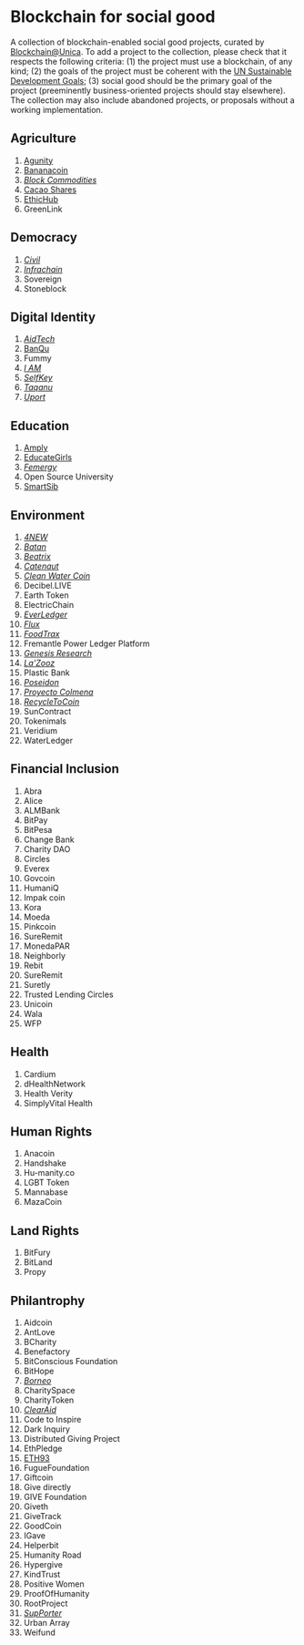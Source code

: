 # Blockchain for social good

A collection of blockchain-enabled social good projects, curated by [Blockchain@Unica](http://blockchain.unica.it/). To add a project to the collection, please check that it respects the following criteria: (1) the project must use a blockchain, of any kind; (2) the goals of the project must be coherent with the [UN Sustainable Development Goals](https://sustainabledevelopment.un.org/); (3) social good should be the primary goal of the project (preeminently business-oriented projects should stay elsewhere). The collection may also include abandoned projects, or proposals without a working implementation.


## Agriculture
1. [Agunity](Agriculture/agunity.md)
1. [Bananacoin](Agriculture/bananacoin.md)
1. [*Block Commodities*](http://www.blockcommodities.com/)
1. [Cacao Shares](Agriculture/cacaoshares.md)
1. [EthicHub](Agriculture/ethichub.md)
1. GreenLink

## Democracy
1. [*Civil*](https://civil.co/)
1. [*Infrachain*](https://infrachain.com/)
1. Sovereign
1. Stoneblock

## Digital Identity
1. [*AidTech*](https://tge.aid.technology/)
1. [BanQu](Digital_Identity/banqu.md)
1. Fummy
1. [*I AM*](https://www.luke1037.org/projectiam/)
1. [*SelfKey*](https://selfkey.org/)
1. [*Taqanu*](https://www.taqanu.com/)
1. [*Uport*](https://www.uport.me/)

## Education
1. [Amply](Education/amply.md)
1. [EducateGirls](Education/educategirls.md)
1. [*Femergy*](https://www.femergy.io/)
1. Open Source University
1. [SmartSib](Education/smartsib.md)

## Environment
1. [*4NEW*](https://4new.io/)
1. [*Batan*](http://batan.io/)
1. [*Beatrix*](https://www.beatrix.social/)
1. [*Catenaut*](https://www.catenaut.com/)
1. [*Clean Water Coin*](http://www.cleanwatercoin.org/)
1. Decibel.LIVE
1. Earth Token
1. ElectricChain
1. [*EverLedger*](https://www.everledger.io/)
1. [*Flux*](https://www.fluxtoken.io/)
1. [*FoodTrax*](https://www.bcdc.online/foodtrax)
1. Fremantle Power Ledger Platform
1. [*Genesis Research*](http://watertoken.io/#about)
1. [*La'Zooz*](http://lazooz.org/)
1. Plastic Bank
1. [*Poseidon*](https://poseidon.eco/)
1. [*Proyecto Colmena*](http://www.proyectocolmenar.org/)
1. [*RecycleToCoin*](https://www.recycletocoin.com/)
1. SunContract
1. Tokenimals
1. Veridium
1. WaterLedger

## Financial Inclusion
1. Abra
1. Alice
1. ALMBank
1. BitPay
1. BitPesa
1. Change Bank
1. Charity DAO
1. Circles
1. Everex
1. Govcoin
1. HumaniQ
1. Impak coin
1. Kora
1. Moeda
1. Pinkcoin
1. SureRemit
1. MonedaPAR
1. Neighborly
1. Rebit
1. SureRemit
1. Suretly
1. Trusted Lending Circles
1. Unicoin
1. Wala
1. WFP

## Health
1. Cardium
1. dHealthNetwork
1. Health Verity
1. SimplyVital Health

## Human Rights
1. Anacoin
1. Handshake
1. Hu-manity.co
1. LGBT Token
1. Mannabase
1. MazaCoin

## Land Rights
1. BitFury
1. BitLand
1. Propy

## Philantrophy
1. Aidcoin
1. AntLove
1. BCharity
1. Benefactory
1. BitConscious Foundation
1. BitHope
1. [*Borneo*](https://www.borneofirst.com/)
1. CharitySpace
1. CharityToken
1. [*ClearAid*](https://www.clearaid.org/)
1. Code to Inspire
1. Dark Inquiry
1. Distributed Giving Project
1. EthPledge
1. [ETH93](Philantrophy/eth93.md)
1. FugueFoundation
1. Giftcoin
1. Give directly
1. GIVE Foundation
1. Giveth
1. GiveTrack
1. GoodCoin
1. IGave
1. Helperbit
1. Humanity Road
1. Hypergive
1. KindTrust
1. Positive Women
1. ProofOfHumanity
1. RootProject
1. [*SupPorter*](https://www.supporterinc.com/)
1. Urban Array
1. Weifund

